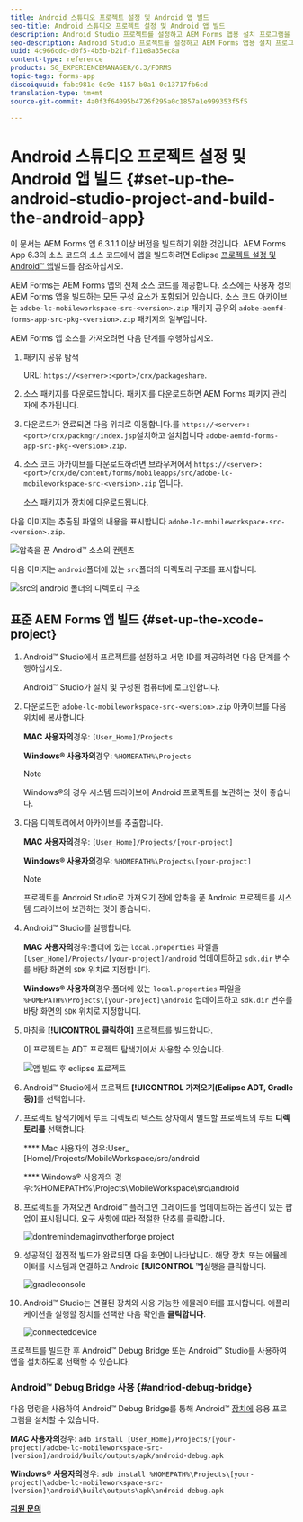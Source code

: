 ```yaml
---
title: Android 스튜디오 프로젝트 설정 및 Android 앱 빌드
seo-title: Android 스튜디오 프로젝트 설정 및 Android 앱 빌드
description: Android Studio 프로젝트를 설정하고 AEM Forms 앱용 설치 프로그램을 빌드하는 절차
seo-description: Android Studio 프로젝트를 설정하고 AEM Forms 앱용 설치 프로그램을 빌드하는 절차
uuid: 4c966cdc-d0f5-4b5b-b21f-f11e8a35ec8a
content-type: reference
products: SG_EXPERIENCEMANAGER/6.3/FORMS
topic-tags: forms-app
discoiquuid: fabc981e-0c9e-4157-b0a1-0c13717fb6cd
translation-type: tm+mt
source-git-commit: 4a0f3f64095b4726f295a0c1857a1e999353f5f5

---
```



# Android 스튜디오 프로젝트 설정 및 Android 앱 빌드 {#set-up-the-android-studio-project-and-build-the-android-app}

이 문서는 AEM Forms 앱 6.3.1.1 이상 버전을 빌드하기 위한 것입니다. AEM Forms App 6.3의 소스 코드의 소스 코드에서 앱을 빌드하려면 Eclipse [프로젝트 설정 및 Android™ 앱](/help/forms/using/setup-eclipse-project-build-installer.md)빌드를 참조하십시오.

AEM Forms는 AEM Forms 앱의 전체 소스 코드를 제공합니다. 소스에는 사용자 정의 AEM Forms 앱을 빌드하는 모든 구성 요소가 포함되어 있습니다. 소스 코드 아카이브는 `adobe-lc-mobileworkspace-src-<version>.zip` 패키지 공유의 `adobe-aemfd-forms-app-src-pkg-<version>.zip` 패키지의 일부입니다.

AEM Forms 앱 소스를 가져오려면 다음 단계를 수행하십시오.

1. 패키지 공유 탐색

   URL: `https://<server>:<port>/crx/packageshare`.

1. 소스 패키지를 다운로드합니다. 패키지를 다운로드하면 AEM Forms 패키지 관리자에 추가됩니다.
1. 다운로드가 완료되면 다음 위치로 이동합니다.를 `https://<server>:<port>/crx/packmgr/index.jsp`설치하고 설치합니다 `adobe-aemfd-forms-app-src-pkg-<version>.zip`.

1. 소스 코드 아카이브를 다운로드하려면 브라우저에서 `https://<server>:<port>/crx/de/content/forms/mobileapps/src/adobe-lc-mobileworkspace-src-<version>.zip` 엽니다.

   소스 패키지가 장치에 다운로드됩니다.

다음 이미지는 추출된 파일의 내용을 표시합니다 `adobe-lc-mobileworkspace-src-<version>.zip`.

![압축을 푼 Android™ 소스의 컨텐츠](assets/mws-content-1.png)

다음 이미지는 `android`폴더에 있는 `src`폴더의 디렉토리 구조를 표시합니다.

![src의 android 폴더의 디렉토리 구조](assets/android-folder.png)

## 표준 AEM Forms 앱 빌드 {#set-up-the-xcode-project}

1. Android™ Studio에서 프로젝트를 설정하고 서명 ID를 제공하려면 다음 단계를 수행하십시오.

   Android™ Studio가 설치 및 구성된 컴퓨터에 로그인합니다.

1. 다운로드한 `adobe-lc-mobileworkspace-src-<version>.zip` 아카이브를 다음 위치에 복사합니다.

   **MAC 사용자의**&#x200B;경우: `[User_Home]/Projects`

   **Windows® 사용자의**&#x200B;경우: `%HOMEPATH%\Projects`

   >[!NOTE]
   >
   >Windows®의 경우 시스템 드라이브에 Android 프로젝트를 보관하는 것이 좋습니다.

1. 다음 디렉토리에서 아카이브를 추출합니다.

   **MAC 사용자의**&#x200B;경우: `[User_Home]/Projects/[your-project]`

   **Windows® 사용자의**&#x200B;경우: `%HOMEPATH%\Projects\[your-project]`

   >[!NOTE]
   >
   >프로젝트를 Android Studio로 가져오기 전에 압축을 푼 Android 프로젝트를 시스템 드라이브에 보관하는 것이 좋습니다.

1. Android™ Studio를 실행합니다.

   **MAC 사용자의**&#x200B;경우:폴더에 있는 `local.properties` 파일을 `[User_Home]/Projects/[your-project]/android` 업데이트하고 `sdk.dir` 변수를 바탕 화면의 `SDK` 위치로 지정합니다.

   **Windows® 사용자의**&#x200B;경우:폴더에 있는 `local.properties` 파일을 `%HOMEPATH%\Projects\[your-project]\android` 업데이트하고 `sdk.dir` 변수를 바탕 화면의 `SDK` 위치로 지정합니다.

1. 마침을 **[!UICONTROL 클릭하여]** 프로젝트를 빌드합니다.

   이 프로젝트는 ADT 프로젝트 탐색기에서 사용할 수 있습니다.

   ![앱 빌드 후 eclipse 프로젝트](assets/eclipsebuildmws.png)

1. Android™ Studio에서 프로젝트 **[!UICONTROL 가져오기(Eclipse ADT, Gradle 등)]**&#x200B;를 선택합니다.
1. 프로젝트 탐색기에서 루트 디렉토리 텍스트 상자에서 빌드할 프로젝트의 루트 **디렉토리를** 선택합니다.

   **** Mac 사용자의 경우:User_ [Home]/Projects/MobileWorkspace/src/android

   **** Windows® 사용자의 경우:%HOMEPATH%\Projects\MobileWorkspace\src\android

1. 프로젝트를 가져오면 Android™ 플러그인 그레이드를 업데이트하는 옵션이 있는 팝업이 표시됩니다. 요구 사항에 따라 적절한 단추를 클릭합니다.

   ![dontremindemaginvotherforge project](assets/dontremindmeagainforthisproject.png)

1. 성공적인 점진적 빌드가 완료되면 다음 화면이 나타납니다. 해당 장치 또는 에뮬레이터를 시스템과 연결하고 Android **[!UICONTROL ™]**&#x200B;실행을 클릭합니다.

   ![gradleconsole](assets/gradleconsole.png)

1. Android™ Studio는 연결된 장치와 사용 가능한 에뮬레이터를 표시합니다. 애플리케이션을 실행할 장치를 선택한 다음 확인을 **클릭합니다**.

   ![connecteddevice](assets/connecteddevice.png)

프로젝트를 빌드한 후 Android™ Debug Bridge 또는 Android™ Studio를 사용하여 앱을 설치하도록 선택할 수 있습니다.

### Android™ Debug Bridge 사용 {#andriod-debug-bridge}

다음 명령을 사용하여 Android™ Debug Bridge를 통해 Android™ [장치에](https://developer.android.com/tools/help/adb.html) 응용 프로그램을 설치할 수 있습니다.

**MAC 사용자의**&#x200B;경우: `adb install [User_Home]/Projects/[your-project]/adobe-lc-mobileworkspace-src-[version]/android/build/outputs/apk/android-debug.apk`

**Windows® 사용자의**&#x200B;경우: `adb install %HOMEPATH%\Projects\[your-project]\adobe-lc-mobileworkspace-src-[version]\android\build\outputs\apk\android-debug.apk`

**[지원 문의](https://www.adobe.com/account/sign-in.supportportal.html)**
